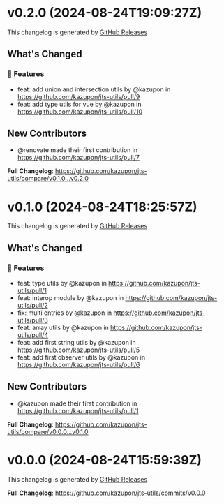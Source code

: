 # v0.2.0 (2024-08-24T19:09:27Z)

This changelog is generated by [GitHub Releases](https://github.com/kazupon/jts-utils/releases/tag/v0.2.0)

<!-- Release notes generated using configuration in .github/release.yml at v0.2.0 -->

## What's Changed

### 🌟 Features

- feat: add union and intersection utils by @kazupon in https://github.com/kazupon/jts-utils/pull/9
- feat: add type utils for vue by @kazupon in https://github.com/kazupon/jts-utils/pull/10

## New Contributors

- @renovate made their first contribution in https://github.com/kazupon/jts-utils/pull/7

**Full Changelog**: https://github.com/kazupon/jts-utils/compare/v0.1.0...v0.2.0

# v0.1.0 (2024-08-24T18:25:57Z)

This changelog is generated by [GitHub Releases](https://github.com/kazupon/jts-utils/releases/tag/v0.1.0)

<!-- Release notes generated using configuration in .github/release.yml at v0.1.0 -->

## What's Changed

### 🌟 Features

- feat: type utils by @kazupon in https://github.com/kazupon/jts-utils/pull/1
- feat: interop module by @kazupon in https://github.com/kazupon/jts-utils/pull/2
- fix: multi entries by @kazupon in https://github.com/kazupon/jts-utils/pull/3
- feat: array utils by @kazupon in https://github.com/kazupon/jts-utils/pull/4
- feat: add first string utils by @kazupon in https://github.com/kazupon/jts-utils/pull/5
- feat: add first observer utils by @kazupon in https://github.com/kazupon/jts-utils/pull/6

## New Contributors

- @kazupon made their first contribution in https://github.com/kazupon/jts-utils/pull/1

**Full Changelog**: https://github.com/kazupon/jts-utils/compare/v0.0.0...v0.1.0

# v0.0.0 (2024-08-24T15:59:39Z)

This changelog is generated by [GitHub Releases](https://github.com/kazupon/jts-utils/releases/tag/v0.0.0)

<!-- Release notes generated using configuration in .github/release.yml at v0.0.0 -->

**Full Changelog**: https://github.com/kazupon/jts-utils/commits/v0.0.0
